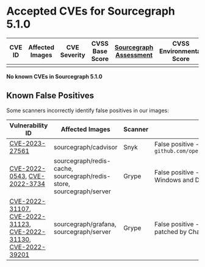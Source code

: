 # Accepted CVEs for Sourcegraph 5.1.0

| CVE ID | Affected Images | CVE Severity | CVSS Base Score | [Sourcegraph Assessment](../../../engineering/dev/policies/vulnerability-management-policy.md#severity-levels) | CVSS Environmental Score | Details |
| ------ | --------------- | ------------ | --------------- | -------------------------------------------------------------------------------------------------------------- | ------------------------ | ------- |
|        |                 |              |                 |                                                                                                                |                          |         |

**No known CVEs in Sourcegraph 5.1.0**

## Known False Positives

Some scanners incorrectly identify false positives in our images:

| Vulnerability ID                                                                                                                                                                                                                                                                     | Affected Images                                                      | Scanner | Note                                                                                     |
| -------------------------------------------------------------------------------------------------------------------------------------------------------------------------------------------------------------------------------------------------------------------------- | -------------------------------------------------------------------- | ------- | ---------------------------------------------------------------------------------------- |
| [CVE-2023-27561](https://www.cve.org/CVERecord?id=CVE-2023-27561)                                                                                                                                                                                                          | sourcegraph/cadvisor                                                 | Snyk    | False positive - this is patched in `github.com/opencontainers/runc/libcontainer@v1.1.5` |
| [CVE-2022-0543](https://www.cve.org/CVERecord?id=CVE-2022-0543), [CVE-2022-3734](https://www.cve.org/CVERecord?id=CVE-2022-3734)                                                                                                                                           | sourcegraph/redis-cache, sourcegraph/redis-store, sourcegraph/server | Grype   | False positive - these vulnerabilities are specific to Windows and Debian releases       |
| [CVE-2022-31107](https://www.cve.org/CVERecord?id=CVE-2022-31107), [CVE-2022-31123](https://www.cve.org/CVERecord?id=CVE-2022-31123), [CVE-2022-31130](https://www.cve.org/CVERecord?id=CVE-2022-31130), [CVE-2022-39201](https://www.cve.org/CVERecord?id=CVE-2022-39201) | sourcegraph/grafana, sourcegraph/server                              | Grype   | False positive - these vulnerabilities have been patched by Chainguard                   |
